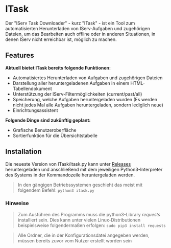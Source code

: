 # ITask

Der "IServ Task Downloader" - kurz "ITask" - ist ein Tool zum automatisierten Herunterladen von IServ-Aufgaben und zugehörigen Dateien, um das Bearbeiten auch offline oder in anderen Situationen, in denen IServ nicht erreichbar ist, möglich zu machen.


## Features
**Aktuell bietet ITask bereits folgende Funktionen:**

- Automatisiertes Herunterladen von Aufgaben und zugehörigen Dateien
- Darstellung aller heruntergeladenen Aufgaben in einem HTML-Tabellendokument
- Unterstützung der IServ-Filtermöglichkeiten (current/past/all)
- Speicherung, welche Aufgaben heruntergeladen wurden (Es werden nicht jedes Mal alle Aufgaben heruntergeladen, sondern lediglich neue)
- Einrichtungsassistent

**Folgende Dinge sind zukünftig geplant:**
- Grafische Benutzeroberfläche
- Sortierfunktion für die Übersichtstabelle

## Installation

Die neueste Version von ITask/itask.py kann unter [Releases](https://github.com/JonaRL/itask/releases) heruntergeladen und anschließend mit dem jeweiligen Python3-Interpreter des Systems in der Kommandozeile heruntergeladen werden. 
>In den gängigen Betriebssystemen geschieht das meist mit folgendem Befehl:
`python3 itask.py`

### Hinweise
>Zum Ausführen des Programms muss die python3-Library *requests* installiert sein. Dies kann unter vielen Linux-Distributionen beispielsweise folgendermaßen erfolgen:
>`sudo pip3 install requests`

> Alle Ordner, die in der Konfigurationsdatei angegeben werden, müssen bereits zuvor vom Nutzer erstellt worden sein
